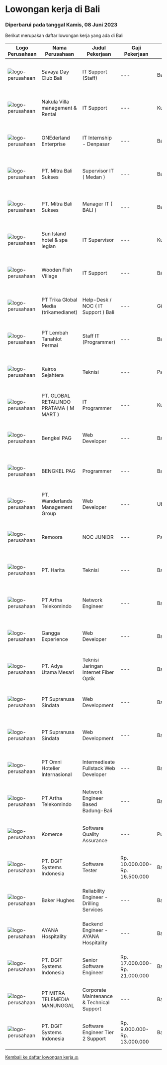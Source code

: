 
  # Lowongan kerja di Bali

  ### Diperbarui pada tanggal Kamis, 08 Juni 2023

  Berikut merupakan daftar lowongan kerja yang ada di Bali

  |Logo Perusahaan | Nama Perusahaan | Judul Pekerjaan | Gaji Pekerjaan | Lokasi | Deskripsi | Tanggal diunggah | Pranala |
  | -------------- | --------------- | --------------- | --------- | --------- | -------------- | ------- | ----------- |
  |![logo-perusahaan](https://i.ibb.co/sqvTCh9/112815900-stock-vector-no-image-available-icon-flat-vector.webp)|Savaya Day Club Bali|IT Support (Staff)|---|Bali|Responsibilities: Monitor, manage, and troubleshoot computer systems and networks in the office Provide technical support to employees regarding...|Rabu, 07 Juni 2023|https://www.jobstreet.co.id/id/job/it-support-staff-1035794714?token=0~5dc3052c-90c6-40df-b437-822a002074f9&sectionRank=1&jobId=jobstreet-id-job-1035794714|
|![logo-perusahaan](https://i.ibb.co/sqvTCh9/112815900-stock-vector-no-image-available-icon-flat-vector.webp)|Nakula Villa management & Rental|IT Support|---|Kuta|- Placement : Jimbaran dan Nusa Dua- Able to Operate Microsoft Office- Understand IT Hardware, Software and Network- Able to handle technical IT...|Rabu, 07 Juni 2023|https://www.jobstreet.co.id/id/job/it-support-1035920602?token=0~5dc3052c-90c6-40df-b437-822a002074f9&sectionRank=2&jobId=jobstreet-id-job-1035920602|
|![logo-perusahaan](https://i.ibb.co/sqvTCh9/112815900-stock-vector-no-image-available-icon-flat-vector.webp)|ONEderland Enterprise|IT Internship - Denpasar|---|Bali|Job descriptionONEderland Enterprise is currently open for #Internship opportunity for active students and fresh graduates to build up their career...|Rabu, 07 Juni 2023|https://www.jobstreet.co.id/id/job/it-internship-denpasar-1036022493?token=0~5dc3052c-90c6-40df-b437-822a002074f9&sectionRank=3&jobId=jobstreet-id-job-1036022493|
|![logo-perusahaan](https://i.ibb.co/sqvTCh9/112815900-stock-vector-no-image-available-icon-flat-vector.webp)|PT. Mitra Bali Sukses|Supervisor IT ( Medan )|---|Bali|Kualifikasi:  Pendidikan minimal S1  Minimum 2 tahun Pengalaman   Kemampuan bekerja secara mandiri dan sebagai anggota tim Berkomunikasi secara...|Rabu, 07 Juni 2023|https://www.jobstreet.co.id/id/job/supervisor-it-medan-1035794707?token=0~5dc3052c-90c6-40df-b437-822a002074f9&sectionRank=4&jobId=jobstreet-id-job-1035794707|
|![logo-perusahaan](https://i.ibb.co/sqvTCh9/112815900-stock-vector-no-image-available-icon-flat-vector.webp)|PT. Mitra Bali Sukses|Manager IT ( BALI )|---|Bali|Kualifikasi : Pendidikan minimal S1 jurusan Teknik Informatika / Sistem Informasi Memiliki pengalaman dalam pengelolaan infrastruktur IT minimal 3-5...|Rabu, 07 Juni 2023|https://www.jobstreet.co.id/id/job/manager-it-bali-1035794348?token=0~5dc3052c-90c6-40df-b437-822a002074f9&sectionRank=5&jobId=jobstreet-id-job-1035794348|
|![logo-perusahaan](https://i.ibb.co/sqvTCh9/112815900-stock-vector-no-image-available-icon-flat-vector.webp)|Sun Island hotel & spa legian|IT Supervisor|---|Kuta|Menguasai : Computer, Networking (LAN, Wifi, Sharing Folder, Mikrotik,Cisco, PABX, Server ), Internet, Ms. Office, CPU, VHP (POS system), Vingcard key...|Rabu, 07 Juni 2023|https://www.jobstreet.co.id/id/job/it-supervisor-1035809581?token=0~5dc3052c-90c6-40df-b437-822a002074f9&sectionRank=6&jobId=jobstreet-id-job-1035809581|
|![logo-perusahaan](https://i.ibb.co/sqvTCh9/112815900-stock-vector-no-image-available-icon-flat-vector.webp)|Wooden Fish Village|IT Support|---|Bali|IT SUPPORTSprawled across 44 hectares of prime beachfront land, NUANU is a new place in Bali that inspires an original way of living in harmony with...|Rabu, 07 Juni 2023|https://www.jobstreet.co.id/id/job/it-support-1035983856?token=0~5dc3052c-90c6-40df-b437-822a002074f9&sectionRank=7&jobId=jobstreet-id-job-1035983856|
|![logo-perusahaan](https://i.ibb.co/sqvTCh9/112815900-stock-vector-no-image-available-icon-flat-vector.webp)|PT Trika Global Media (trikamedianet)|Help-Desk / NOC ( IT Support ) Bali|---|Gianyar|Kriteria: Bersedia bekerja di Gianyar,  Bali Penampilan Rapi dan Bersih Pendidikan minimal SMK / D3 / S1 Jurusan Teknik Jaringan Terbuka untuk Fresh...|Rabu, 07 Juni 2023|https://www.jobstreet.co.id/id/job/help-desk-noc-it-support-bali-1035920679?token=0~5dc3052c-90c6-40df-b437-822a002074f9&sectionRank=8&jobId=jobstreet-id-job-1035920679|
|![logo-perusahaan](https://image-service-cdn.seek.com.au/f1ca3def49dee589b2b58a7ae9430d3487b859e2/ee4dce1061f3f616224767ad58cb2fc751b8d2dc)|PT Lembah Tanahlot Permai|Staff IT (Programmer)|---|Bali|Tugas Pokok  Jabatan                                                                      Menganalisa kebutuhan...|Rabu, 07 Juni 2023|https://www.jobstreet.co.id/id/job/staff-it-programmer-1036053462?token=0~5dc3052c-90c6-40df-b437-822a002074f9&sectionRank=9&jobId=jobstreet-id-job-1036053462|
|![logo-perusahaan](https://i.ibb.co/sqvTCh9/112815900-stock-vector-no-image-available-icon-flat-vector.webp)|Kairos Sejahtera|Teknisi|---|Padang|Pengalaman yang terbukti sebagai teknisi jaringan atau posisi yang relevan Keterampilan diagnostik, pemecahan masalah, dan analitis yang luar biasa...|Rabu, 07 Juni 2023|https://www.jobstreet.co.id/id/job/teknisi-1036026469?token=0~5dc3052c-90c6-40df-b437-822a002074f9&sectionRank=10&jobId=jobstreet-id-job-1036026469|
|![logo-perusahaan](https://i.ibb.co/sqvTCh9/112815900-stock-vector-no-image-available-icon-flat-vector.webp)|PT. GLOBAL RETAILINDO PRATAMA ( M MART )|IT Programmer|---|Kuta|Berusia maksimal 25 tahun Pendidikan minimal Sarjana Stara (S1) Memiliki 1 tahun pengalaman kerja lebih disukai Menguasai laravel Menguasai OOP...|Rabu, 07 Juni 2023|https://www.jobstreet.co.id/id/job/it-programmer-1035921103?token=0~5dc3052c-90c6-40df-b437-822a002074f9&sectionRank=11&jobId=jobstreet-id-job-1035921103|
|![logo-perusahaan](https://i.ibb.co/sqvTCh9/112815900-stock-vector-no-image-available-icon-flat-vector.webp)|Bengkel PAG|Web Developer|---|Bali|PERSYARATANMenguasai pemrogamman PHP/HTMLPengalaman kerja minimal 1 tahun sebagai progammerFresh graduate dipersilahkan melamarPernah membuat project...|Rabu, 07 Juni 2023|https://www.jobstreet.co.id/id/job/web-developer-1035879593?token=0~5dc3052c-90c6-40df-b437-822a002074f9&sectionRank=12&jobId=jobstreet-id-job-1035879593|
|![logo-perusahaan](https://i.ibb.co/sqvTCh9/112815900-stock-vector-no-image-available-icon-flat-vector.webp)|BENGKEL PAG|Programmer|---|Bali|Minimal pendidikan S1 (Teknik Informatika, Komputer) Menguasai pemrograman PHP (PHP Native) Memiliki pengalaman kerja di bidang IT Menguasai database...|Rabu, 07 Juni 2023|https://www.jobstreet.co.id/id/job/programmer-1035825063?token=0~5dc3052c-90c6-40df-b437-822a002074f9&sectionRank=13&jobId=jobstreet-id-job-1035825063|
|![logo-perusahaan](https://i.ibb.co/sqvTCh9/112815900-stock-vector-no-image-available-icon-flat-vector.webp)|PT. Wanderlands Management Group|Web Developer|---|Ubud|Responsible for the design and construction of websites.Ensure that sites meet user expectations by ensuring they look good, run smoothly and offer...|Rabu, 07 Juni 2023|https://www.jobstreet.co.id/id/job/web-developer-1035868803?token=0~5dc3052c-90c6-40df-b437-822a002074f9&sectionRank=14&jobId=jobstreet-id-job-1035868803|
|![logo-perusahaan](https://i.ibb.co/sqvTCh9/112815900-stock-vector-no-image-available-icon-flat-vector.webp)|Remoora|NOC JUNIOR|---|Padang|Mampu memahami konsep TCP IPMemahami cara kerja internetMampu mengkonfigurasi router mikrotik dan ciscoMemahami konsep layer 2 switchingMampu...|Rabu, 07 Juni 2023|https://www.jobstreet.co.id/id/job/noc-junior-1035809477?token=0~5dc3052c-90c6-40df-b437-822a002074f9&sectionRank=15&jobId=jobstreet-id-job-1035809477|
|![logo-perusahaan](https://i.ibb.co/sqvTCh9/112815900-stock-vector-no-image-available-icon-flat-vector.webp)|PT. Harita|Teknisi|---|Bali|Saat ini, jaringan internet merupakan kebutuhan utama banyak perusahaan. Hasilnya, network engineer adalah profesi yang dibutuhkan.Hal itu diperlukan...|Rabu, 07 Juni 2023|https://www.jobstreet.co.id/id/job/teknisi-1035765758?token=0~5dc3052c-90c6-40df-b437-822a002074f9&sectionRank=16&jobId=jobstreet-id-job-1035765758|
|![logo-perusahaan](https://image-service-cdn.seek.com.au/42331ff7086e2d8b042bccb97231fbe61b8dc8c7/ee4dce1061f3f616224767ad58cb2fc751b8d2dc)|PT Artha Telekomindo|Network Engineer|---|Badung|Kualifikasi: Umur maksimal 30 tahun Pendidikan minimal D3 Komputer / Teknik Informatika / sistem Informasi Menguasai dasar Komunikasi data LAN, WAN,...|Senin, 05 Juni 2023|https://www.jobstreet.co.id/id/job/network-engineer-4359289?token=0~5dc3052c-90c6-40df-b437-822a002074f9&sectionRank=17&jobId=jobstreet-id-job-4359289|
|![logo-perusahaan](https://i.ibb.co/sqvTCh9/112815900-stock-vector-no-image-available-icon-flat-vector.webp)|Gangga Experience|Web Developer|---|Bali|Gangga Experience Management membuka lowongan Web Developer dengan kriteria sebagai berikut :- Menguasai bahasa pemrograman HTML, CSS, PHP dan...|Rabu, 07 Juni 2023|https://www.jobstreet.co.id/id/job/web-developer-1035788604?token=0~5dc3052c-90c6-40df-b437-822a002074f9&sectionRank=18&jobId=jobstreet-id-job-1035788604|
|![logo-perusahaan](https://i.ibb.co/sqvTCh9/112815900-stock-vector-no-image-available-icon-flat-vector.webp)|PT. Adya Utama Mesari|Teknisi Jaringan Internet Fiber Optik|---|Bali|Mengawali Karier  Prospek Karier  Tips KarierKenalan dengan Profesi Network Engineer, Pengelola Utama Database Milik PerusahaanDiperbarui 25 Agu 2021...|Rabu, 07 Juni 2023|https://www.jobstreet.co.id/id/job/teknisi-jaringan-internet-fiber-optik-1035788076?token=0~5dc3052c-90c6-40df-b437-822a002074f9&sectionRank=19&jobId=jobstreet-id-job-1035788076|
|![logo-perusahaan](https://image-service-cdn.seek.com.au/a50d942d1a834f67ed0f6529eed213256bc2fbab/ee4dce1061f3f616224767ad58cb2fc751b8d2dc)|PT Supranusa Sindata|Web Development|---|Bali|1. menguasai HTML, CSS dan Javascript. menguasai Type Script dan SASS 2. Familiar dengan ecosystem ****** dan memahami dengan baik ******3. afamiliar...|Rabu, 07 Juni 2023|https://www.jobstreet.co.id/id/job/web-development-1036053658?token=0~5dc3052c-90c6-40df-b437-822a002074f9&sectionRank=20&jobId=jobstreet-id-job-1036053658|
|![logo-perusahaan](https://image-service-cdn.seek.com.au/a50d942d1a834f67ed0f6529eed213256bc2fbab/ee4dce1061f3f616224767ad58cb2fc751b8d2dc)|PT Supranusa Sindata|Web Development|---|Bali|1. menguasai HTML, CSS dan Javascript. menguasai Type Script dan SASS 2. Familiar dengan ecosystem ****** dan memahami dengan baik ******3. afamiliar...|Rabu, 07 Juni 2023|https://www.jobstreet.co.id/id/job/web-development-1036039826?token=0~5dc3052c-90c6-40df-b437-822a002074f9&sectionRank=21&jobId=jobstreet-id-job-1036039826|
|![logo-perusahaan](https://i.ibb.co/sqvTCh9/112815900-stock-vector-no-image-available-icon-flat-vector.webp)|PT Omni Hotelier Internasional|Intermedieate Fullstack Web Developer|---|Bali|Pendidikan minimal SMK/D1 (sederajat) jurusan Informatika &amp; RPL Memahami / menguasai PHP (laravel &amp; framework sejenis), Vue js &amp; React js...|Rabu, 07 Juni 2023|https://www.jobstreet.co.id/id/job/intermedieate-fullstack-web-developer-1035771011?token=0~5dc3052c-90c6-40df-b437-822a002074f9&sectionRank=22&jobId=jobstreet-id-job-1035771011|
|![logo-perusahaan](https://image-service-cdn.seek.com.au/42331ff7086e2d8b042bccb97231fbe61b8dc8c7/ee4dce1061f3f616224767ad58cb2fc751b8d2dc)|PT Artha Telekomindo|Network Engineer Based Badung-Bali|---|Badung|Kualifikasi: Umur maksimal 30 tahun Pendidikan minimal D3 Komputer / Teknik Informatika / sistem Informasi Menguasai dasar Komunikasi data LAN, WAN,...|Senin, 05 Juni 2023|https://www.jobstreet.co.id/id/job/network-engineer-based-badung-bali-4359842?token=0~5dc3052c-90c6-40df-b437-822a002074f9&sectionRank=23&jobId=jobstreet-id-job-4359842|
|![logo-perusahaan](https://i.ibb.co/sqvTCh9/112815900-stock-vector-no-image-available-icon-flat-vector.webp)|Komerce|Software Quality Assurance|---|Purbalingga|1. Melakukan testing sebuah aplikasi yang dibuat oleh developer 2. Menganalisa dan memastikan semua fitur berjalan dengan baik tanpa ada bug / kendala...|Rabu, 07 Juni 2023|https://www.jobstreet.co.id/id/job/software-quality-assurance-1036067970?token=0~5dc3052c-90c6-40df-b437-822a002074f9&sectionRank=24&jobId=jobstreet-id-job-1036067970|
|![logo-perusahaan](https://image-service-cdn.seek.com.au/721402f73be051d09706509a4a2f9961fb2ec206/ee4dce1061f3f616224767ad58cb2fc751b8d2dc)|PT. DGIT Systems Indonesia|Software Tester|Rp. 10.000.000-Rp. 16.500.000|Bali|At CSG, you're more than your resume. We want your diverse perspective and unique background to help us enrich the work we do together. We believe...|Rabu, 07 Juni 2023|https://www.jobstreet.co.id/id/job/software-tester-4362475?token=0~5dc3052c-90c6-40df-b437-822a002074f9&sectionRank=25&jobId=jobstreet-id-job-4362475|
|![logo-perusahaan](https://image-service-cdn.seek.com.au/da7f4740af3a0aa1feb3cd0590cabacf1584735e/ee4dce1061f3f616224767ad58cb2fc751b8d2dc)|Baker Hughes|Reliability Engineer - Drilling Services|---|Balikpapan|Are you a Reliability Engineer looking for an interesting and inspiring opportunity?Are you passionate about being part of a successful team?Be part...|Rabu, 07 Juni 2023|https://www.jobstreet.co.id/id/job/reliability-engineer-drilling-services-1035868500?token=0~5dc3052c-90c6-40df-b437-822a002074f9&sectionRank=26&jobId=jobstreet-id-job-1035868500|
|![logo-perusahaan](https://i.ibb.co/sqvTCh9/112815900-stock-vector-no-image-available-icon-flat-vector.webp)|AYANA Hospitality|Backend Engineer - AYANA Hospitality|---|Badung|Being a core developer of our backend system such as booking-engine, app and rewards backend. Collaborating in our Automation Project. Participate in...|Rabu, 07 Juni 2023|https://www.jobstreet.co.id/id/job/backend-engineer-ayana-hospitality-1035968659?token=0~5dc3052c-90c6-40df-b437-822a002074f9&sectionRank=27&jobId=jobstreet-id-job-1035968659|
|![logo-perusahaan](https://image-service-cdn.seek.com.au/86a88c2f6d7d45552583132278caf70ef23e7608/ee4dce1061f3f616224767ad58cb2fc751b8d2dc)|PT. DGIT Systems Indonesia|Senior Software Engineer|Rp. 17.000.000-Rp. 21.000.000|Bali|At CSG, you're more than your resume. We want your diverse perspective and unique background to help us enrich the work we do together. We believe...|Rabu, 07 Juni 2023|https://www.jobstreet.co.id/id/job/senior-software-engineer-4362494?token=0~5dc3052c-90c6-40df-b437-822a002074f9&sectionRank=28&jobId=jobstreet-id-job-4362494|
|![logo-perusahaan](https://image-service-cdn.seek.com.au/398a6ca8294170c3b5681b36d7ad4334c52062ed/ee4dce1061f3f616224767ad58cb2fc751b8d2dc)|PT MITRA TELEMEDIA MANUNGGAL|Corporate Maintenance & Technical Support|---|Bali|Tugas Dan Tanggung Jawab Corporate Maintenance &amp; Technical Support: - Melakukan Troubleshooting onsite terhadap permasalahan/kendala yang dialami...|Minggu, 04 Juni 2023|https://www.jobstreet.co.id/id/job/corporate-maintenance-technical-support-1035875582?token=0~5dc3052c-90c6-40df-b437-822a002074f9&sectionRank=29&jobId=jobstreet-id-job-1035875582|
|![logo-perusahaan](https://image-service-cdn.seek.com.au/86a88c2f6d7d45552583132278caf70ef23e7608/ee4dce1061f3f616224767ad58cb2fc751b8d2dc)|PT. DGIT Systems Indonesia|Software Engineer Tier 2 Support|Rp. 9.000.000-Rp. 13.000.000|Bali|At CSG, you're more than your resume. We want your diverse perspective and unique background to help us enrich the work we do together. We believe...|Selasa, 06 Juni 2023|https://www.jobstreet.co.id/id/job/software-engineer-tier-2-support-4360261?token=0~5dc3052c-90c6-40df-b437-822a002074f9&sectionRank=30&jobId=jobstreet-id-job-4360261|


  [Kembali ke daftar lowongan kerja 🔙](../README.md#daftar-lowongan-kerja)
  